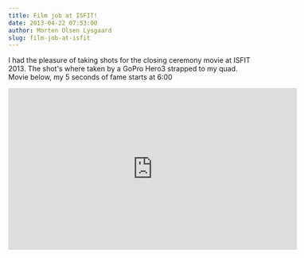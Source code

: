 ```yaml
---
title: Film job at ISFIT!
date: 2013-04-22 07:53:00
author: Morten Olsen Lysgaard
slug: film-job-at-isfit
---
```


I had the pleasure of taking shots for the closing ceremony movie at
ISFIT 2013. The shot's where taken by a GoPro Hero3 strapped to my quad.
Movie below, my 5 seconds of fame starts at 6:00

<iframe src="https://player.vimeo.com/video/62015547" width="580" height="326" frameborder="0" webkitallowfullscreen mozallowfullscreen allowfullscreen>
</iframe>
